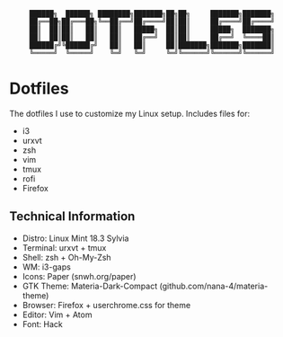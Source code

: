 
```
     ██████╗  ██████╗ ████████╗███████╗██╗██╗     ███████╗███████╗
     ██╔══██╗██╔═══██╗╚══██╔══╝██╔════╝██║██║     ██╔════╝██╔════╝
     ██║  ██║██║   ██║   ██║   █████╗  ██║██║     █████╗  ███████╗
     ██║  ██║██║   ██║   ██║   ██╔══╝  ██║██║     ██╔══╝  ╚════██║
     ██████╔╝╚██████╔╝   ██║   ██║     ██║███████╗███████╗███████║
     ╚═════╝  ╚═════╝    ╚═╝   ╚═╝     ╚═╝╚══════╝╚══════╝╚══════╝
```                                                          

# Dotfiles

The dotfiles I use to customize my Linux setup. Includes files for:
  * i3
  * urxvt
  * zsh
  * vim
  * tmux
  * rofi
  * Firefox

## Technical Information

* Distro: Linux Mint 18.3 Sylvia 
* Terminal: urxvt + tmux
* Shell: zsh + Oh-My-Zsh
* WM: i3-gaps
* Icons: Paper (snwh.org/paper)
* GTK Theme: Materia-Dark-Compact (github.com/nana-4/materia-theme)
* Browser: Firefox + userchrome.css for theme
* Editor: Vim + Atom
* Font: Hack
